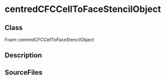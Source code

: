 # centredCFCCellToFaceStencilObject 
## Class
Foam::centredCFCCellToFaceStencilObject

## Description

## SourceFiles

